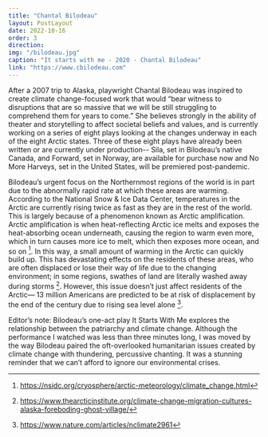 ```yaml
---
title: "Chantal Bilodeau"
layout: PostLayout
date: 2022-10-16
order: 3
direction:
img: "/bilodeau.jpg"
caption: "It starts with me - 2020 - Chantal Bilodeau"
link: "https://www.cbilodeau.com"
---
```

After a 2007 trip to Alaska, playwright Chantal Bilodeau was inspired to create climate change-focused work that would “bear witness to disruptions that are so massive that we will be still struggling to comprehend them for years to come.” She believes strongly in the ability of theater and storytelling to affect societal beliefs and values, and is currently working on a series of eight plays looking at the changes underway in each of the eight Arctic states. Three of these eight plays have already been written or are currently under production-- Sila, set in Bilodeau’s native Canada, and Forward, set in Norway, are available for purchase now and No More Harveys, set in the United States, will be premiered post-pandemic.  

Bilodeau’s urgent focus on the Northernmost regions of the world is in part due to the abnormally rapid rate at which these areas are warming. According to the National Snow & Ice Data Center,  temperatures in the Arctic are currently rising twice as fast as they are in the rest of the world. This is largely because of a phenomenon known as Arctic amplification. Arctic amplification is when heat-reflecting Arctic ice melts and exposes the heat-absorbing ocean underneath, causing the region to warm even more, which in turn causes more ice to melt, which then exposes more ocean, and so on [^1]. In this way, a small amount of warming in the Arctic can quickly build up. This has devastating effects on the residents of these areas, who are often displaced or lose their way of life due to the changing environment; in some regions, swathes of land are literally washed away during storms [^2]. However, this issue doesn’t just affect residents of the Arctic— 13 million Americans are predicted to be at risk of displacement by the end of the century due to rising sea level alone [^3].

Editor’s note: Bilodeau’s one-act play It Starts With Me explores the relationship between the patriarchy and climate change. Although the performance I watched was less than three minutes long, I was moved by the way Bilodeau paired the oft-overlooked humanitarian issues created by climate change with thundering, percussive chanting. It was a stunning reminder that we can’t afford to ignore our environmental crises.

[^1]: <https://nsidc.org/cryosphere/arctic-meteorology/climate_change.html>
[^2]: <https://www.thearcticinstitute.org/climate-change-migration-cultures-alaska-foreboding-ghost-village/>
[^3]: <https://www.nature.com/articles/nclimate2961>